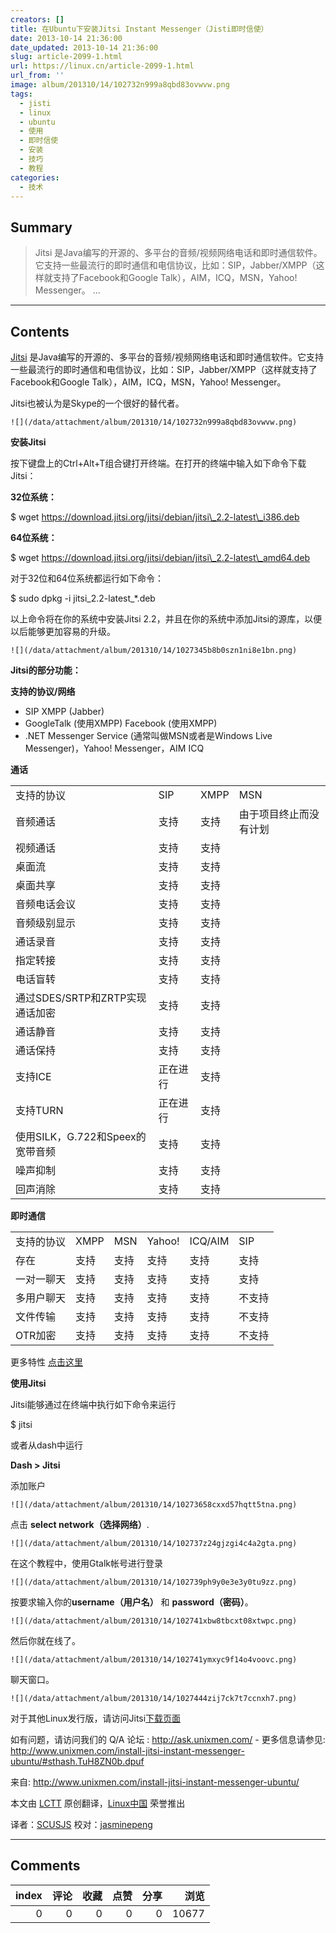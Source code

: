 ```yaml
---
creators: []
title: 在Ubuntu下安装Jitsi Instant Messenger（Jisti即时信使）
date: 2013-10-14 21:36:00
date_updated: 2013-10-14 21:36:00
slug: article-2099-1.html
url: https://linux.cn/article-2099-1.html
url_from: ''
image: album/201310/14/102732n999a8qbd83ovwvw.png
tags:
  - jisti
  - linux
  - ubuntu
  - 使用
  - 即时信使
  - 安装
  - 技巧
  - 教程
categories:
  - 技术
---
```


## Summary

> Jitsi 是Java编写的开源的、多平台的音频/视频网络电话和即时通信软件。它支持一些最流行的即时通信和电信协议，比如：SIP，Jabber/XMPP（这样就支持了Facebook和Google Talk），AIM，ICQ，MSN，Yahoo! Messenger。
>  ...

***

<!-- more -->

## Contents

[Jitsi](https://jitsi.org/Main/HomePage) 是Java编写的开源的、多平台的音频/视频网络电话和即时通信软件。它支持一些最流行的即时通信和电信协议，比如：SIP，Jabber/XMPP（这样就支持了Facebook和Google Talk），AIM，ICQ，MSN，Yahoo! Messenger。

Jitsi也被认为是Skype的一个很好的替代者。

 `![](/data/attachment/album/201310/14/102732n999a8qbd83ovwvw.png)`

**安装Jitsi**

按下键盘上的Ctrl+Alt+T组合键打开终端。在打开的终端中输入如下命令下载Jitsi：

**32位系统：**

$ wget https://download.jitsi.org/jitsi/debian/jitsi\_2.2-latest\_i386.deb

**64位系统：**

$ wget https://download.jitsi.org/jitsi/debian/jitsi\_2.2-latest\_amd64.deb

对于32位和64位系统都运行如下命令：

$ sudo dpkg -i jitsi\_2.2-latest\_\*.deb

以上命令将在你的系统中安装Jitsi 2.2，并且在你的系统中添加Jitsi的源库，以便以后能够更加容易的升级。

 `![](/data/attachment/album/201310/14/1027345b8b0szn1ni8e1bn.png)`

**Jitsi的部分功能：**

**支持的协议/网络**

* SIP XMPP (Jabber)
* GoogleTalk (使用XMPP) Facebook (使用XMPP)
* .NET Messenger Service (通常叫做MSN或者是Windows Live Messenger)，Yahoo! Messenger，AIM ICQ

**通话**

|  |  |  |  |
| --- | --- | --- | --- |
| 支持的协议 | SIP | XMPP | MSN |
| 音频通话 | 支持 | 支持 | 由于项目终止而没有计划 |
| 视频通话 | 支持 | 支持 |
| 桌面流 | 支持 | 支持 |
| 桌面共享 | 支持 | 支持 |
| 音频电话会议 | 支持 | 支持 |
| 音频级别显示 | 支持 | 支持 |
| 通话录音 | 支持 | 支持 |
| 指定转接 | 支持 | 支持 |
| 电话盲转 | 支持 | 支持 |
| 通过SDES/SRTP和ZRTP实现通话加密 | 支持 | 支持 |
| 通话静音 | 支持 | 支持 |
| 通话保持 | 支持 | 支持 |
| 支持ICE | 正在进行 | 支持 |
| 支持TURN | 正在进行 | 支持 |
| 使用SILK，G.722和Speex的宽带音频 | 支持 | 支持 |
| 噪声抑制 | 支持 | 支持 |
| 回声消除 | 支持 | 支持 |

**即时通信**

|  |  |  |  |  |  |
| --- | --- | --- | --- | --- | --- |
| 支持的协议 | XMPP | MSN | Yahoo! | ICQ/AIM | SIP |
| 存在 | 支持 | 支持 | 支持 | 支持 | 支持 |
| 一对一聊天 | 支持 | 支持 | 支持 | 支持 | 支持 |
| 多用户聊天 | 支持 | 支持 | 支持 | 支持 | 不支持 |
| 文件传输 | 支持 | 支持 | 支持 | 支持 | 不支持 |
| OTR加密 | 支持 | 支持 | 支持 | 支持 | 不支持 |

更多特性 [点击这里](https://jitsi.org/Main/Features)

**使用Jitsi**

Jitsi能够通过在终端中执行如下命令来运行

$ jitsi

或者从dash中运行

**Dash > Jitsi**

添加账户

 `![](/data/attachment/album/201310/14/10273658cxxd57hqtt5tna.png)`

点击 **select network（选择网络）**.

`![](/data/attachment/album/201310/14/102737z24gjzgi4c4a2gta.png)` 

在这个教程中，使用Gtalk帐号进行登录

 `![](/data/attachment/album/201310/14/102739ph9y0e3e3y0tu9zz.png)`

按要求输入你的**username（用户名）** 和 **password（密码）**。

`![](/data/attachment/album/201310/14/102741xbw8tbcxt08xtwpc.png)` 

然后你就在线了。

 `![](/data/attachment/album/201310/14/102741ymxyc9f14o4voovc.png)`

聊天窗口。

`![](/data/attachment/album/201310/14/1027444zij7ck7t7ccnxh7.png)` 

对于其他Linux发行版，请访问Jitsi[下载页面](https://jitsi.org/Main/Download)

如有问题，请访问我们的 Q/A 论坛 : <http://ask.unixmen.com/> - 更多信息请参见: <http://www.unixmen.com/install-jitsi-instant-messenger-ubuntu/#sthash.TuH8ZN0b.dpuf>

 

来自: <http://www.unixmen.com/install-jitsi-instant-messenger-ubuntu/>

本文由 [LCTT](https://github.com/LCTT/TranslateProject) 原创翻译，[Linux中国](https://linux.cn/) 荣誉推出

译者：[SCUSJS](http://blog.csdn.net/scusjs) 校对：[jasminepeng](https://github.com/jasminepeng)

***

## Comments


|   index |   评论 |   收藏 |   点赞 |   分享 |   浏览 |
|--------:|-------:|-------:|-------:|-------:|-------:|
|       0 |      0 |      0 |      0 |      0 |  10677 |
